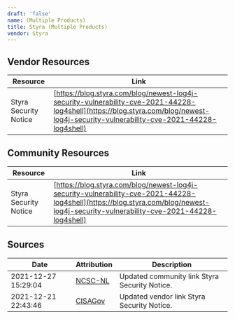 ```yaml
---
draft: 'false'
name: (Multiple Products)
title: Styra (Multiple Products)
vendor: Styra
---
```


## Vendor Resources
| Resource | Link |
| --- | --- |
| Styra Security Notice | [https://blog.styra.com/blog/newest-log4j-security-vulnerability-cve-2021-44228-log4shell](https://blog.styra.com/blog/newest-log4j-security-vulnerability-cve-2021-44228-log4shell) |

## Community Resources
| Resource | Link |
| --- | --- |
| Styra Security Notice | [https://blog.styra.com/blog/newest-log4j-security-vulnerability-cve-2021-44228-log4shell](https://blog.styra.com/blog/newest-log4j-security-vulnerability-cve-2021-44228-log4shell) |


## Sources
| Date | Attribution | Description |
| --- | --- | --- |
| 2021-12-27 15:29:04 | [NCSC-NL](https://github.com/NCSC-NL/log4shell/blob/main/software/README.md) | Updated community link Styra Security Notice.  |
| 2021-12-21 22:43:46 | [CISAGov](https://raw.githubusercontent.com/cisagov/log4j-affected-db/develop/README.md) | Updated vendor link Styra Security Notice.  |
